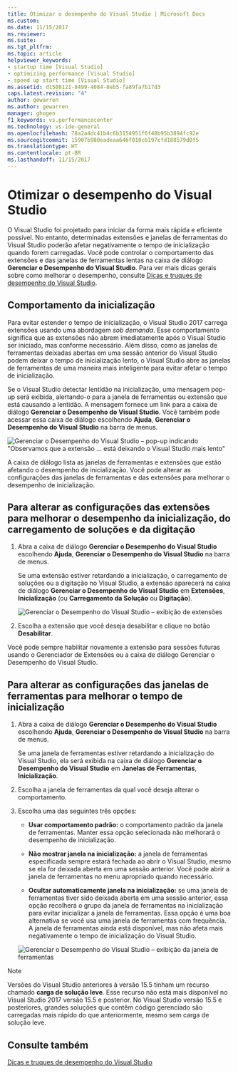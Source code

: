 ```yaml
---
title: Otimizar o desempenho do Visual Studio | Microsoft Docs
ms.custom: 
ms.date: 11/15/2017
ms.reviewer: 
ms.suite: 
ms.tgt_pltfrm: 
ms.topic: article
helpviewer_keywords:
- startup time [Visual Studio]
- optimizing performance [Visual Studio]
- speed up start time [Visual Studio]
ms.assetid: d1508121-8499-4084-8eb5-fa89fa7b17d3
caps.latest.revision: "4"
author: gewarren
ms.author: gewarren
manager: ghogen
f1_keywords: vs.performancecenter
ms.technology: vs-ide-general
ms.openlocfilehash: 78a2a4dc41b4c6b3154951f6f48b95b3894fc92e
ms.sourcegitcommit: 15907b980eadeaa646f010cb197cfd188579d0f5
ms.translationtype: HT
ms.contentlocale: pt-BR
ms.lasthandoff: 11/15/2017
---
```

# <a name="optimize-visual-studio-performance"></a>Otimizar o desempenho do Visual Studio
O Visual Studio foi projetado para iniciar da forma mais rápida e eficiente possível. No entanto, determinadas extensões e janelas de ferramentas do Visual Studio poderão afetar negativamente o tempo de inicialização quando forem carregadas. Você pode controlar o comportamento das extensões e das janelas de ferramentas lentas na caixa de diálogo **Gerenciar o Desempenho do Visual Studio**. Para ver mais dicas gerais sobre como melhorar o desempenho, consulte [Dicas e truques de desempenho do Visual Studio](../ide/visual-studio-performance-tips-and-tricks.md).  

## <a name="startup-behavior"></a>Comportamento da inicialização

Para evitar estender o tempo de inicialização, o Visual Studio 2017 carrega extensões usando uma abordagem _sob demanda_. Esse comportamento significa que as extensões não abrem imediatamente após o Visual Studio ser iniciado, mas conforme necessário. Além disso, como as janelas de ferramentas deixadas abertas em uma sessão anterior do Visual Studio podem deixar o tempo de inicialização lento, o Visual Studio abre as janelas de ferramentas de uma maneira mais inteligente para evitar afetar o tempo de inicialização.  

Se o Visual Studio detectar lentidão na inicialização, uma mensagem pop-up será exibida, alertando-o para a janela de ferramentas ou extensão que está causando a lentidão. A mensagem fornece um link para a caixa de diálogo **Gerenciar o Desempenho do Visual Studio**. Você também pode acessar essa caixa de diálogo escolhendo **Ajuda**, **Gerenciar o Desempenho do Visual Studio** na barra de menus.  

![Gerenciar o Desempenho do Visual Studio – pop-up indicando "Observamos que a extensão ... está deixando o Visual Studio mais lento"](../ide/media/vside_perfdialog_popup.png)

A caixa de diálogo lista as janelas de ferramentas e extensões que estão afetando o desempenho de inicialização. Você pode alterar as configurações das janelas de ferramentas e das extensões para melhorar o desempenho de inicialização.  

## <a name="to-change-extension-settings-to-improve-startup-solution-load-and-typing-performance"></a>Para alterar as configurações das extensões para melhorar o desempenho da inicialização, do carregamento de soluções e da digitação

1. Abra a caixa de diálogo **Gerenciar o Desempenho do Visual Studio** escolhendo **Ajuda**, **Gerenciar o Desempenho do Visual Studio** na barra de menus.  

    Se uma extensão estiver retardando a inicialização, o carregamento de soluções ou a digitação no Visual Studio, a extensão aparecerá na caixa de diálogo **Gerenciar o Desempenho do Visual Studio** em **Extensões**, **Inicialização** (ou **Carregamento da Solução** ou **Digitação**).  

    ![Gerenciar o Desempenho do Visual Studio – exibição de extensões](../ide/media/vside_perfdialog_extensions.png)

2. Escolha a extensão que você deseja desabilitar e clique no botão **Desabilitar**.  

Você pode sempre habilitar novamente a extensão para sessões futuras usando o Gerenciador de Extensões ou a caixa de diálogo Gerenciar o Desempenho do Visual Studio.

## <a name="to-change-tool-window-settings-to-improve-startup-time"></a>Para alterar as configurações das janelas de ferramentas para melhorar o tempo de inicialização

1. Abra a caixa de diálogo **Gerenciar o Desempenho do Visual Studio** escolhendo **Ajuda**, **Gerenciar o Desempenho do Visual Studio** na barra de menus.  

    Se uma janela de ferramentas estiver retardando a inicialização do Visual Studio, ela será exibida na caixa de diálogo **Gerenciar o Desempenho do Visual Studio** em **Janelas de Ferramentas**, **Inicialização**.  

2. Escolha a janela de ferramentas da qual você deseja alterar o comportamento.  

3. Escolha uma das seguintes três opções:    

    - **Usar comportamento padrão:** o comportamento padrão da janela de ferramentas. Manter essa opção selecionada não melhorará o desempenho de inicialização.  

    - **Não mostrar janela na inicialização:** a janela de ferramentas especificada sempre estará fechada ao abrir o Visual Studio, mesmo se ela for deixada aberta em uma sessão anterior. Você pode abrir a janela de ferramentas no menu apropriado quando necessário.  
    
    - **Ocultar automaticamente janela na inicialização:** se uma janela de ferramentas tiver sido deixada aberta em uma sessão anterior, essa opção recolherá o grupo da janela de ferramentas na inicialização para evitar inicializar a janela de ferramentas. Essa opção é uma boa alternativa se você usa uma janela de ferramentas com frequência. A janela de ferramentas ainda está disponível, mas não afeta mais negativamente o tempo de inicialização do Visual Studio.  

    ![Gerenciar o Desempenho do Visual Studio – exibição da janela de ferramentas](../ide/media/vside_perfdialog_toolwindows.png)

> [!NOTE]
> Versões do Visual Studio anteriores à versão 15.5 tinham um recurso chamado **carga de solução leve**. Esse recurso não está mais disponível no Visual Studio 2017 versão 15.5 e posterior. No Visual Studio versão 15.5 e posteriores, grandes soluções que contêm código gerenciado são carregadas mais rápido do que anteriormente, mesmo sem carga de solução leve.  

## <a name="see-also"></a>Consulte também
[Dicas e truques de desempenho do Visual Studio](../ide/visual-studio-performance-tips-and-tricks.md)
